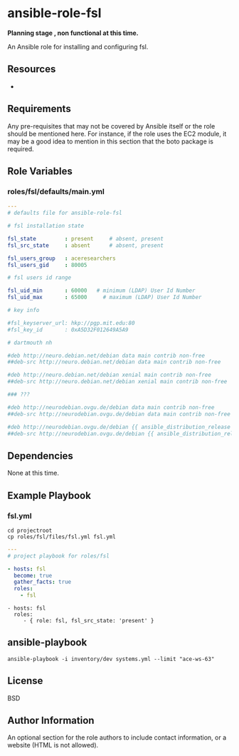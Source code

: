 
ansible-role-fsl
================

**Planning stage , non functional at this time.**

An Ansible role for installing and configuring fsl.


Resources
---------

* [](files/recipe.md)


Requirements
------------

Any pre-requisites that may not be covered by Ansible itself or the role should be mentioned here. For instance, if the role uses the EC2 module, it may be a good idea to mention in this section that the boto package is required.

Role Variables
--------------

### roles/fsl/defaults/main.yml

```yaml
---
# defaults file for ansible-role-fsl

# fsl installation state

fsl_state         : present     # absent, present
fsl_src_state     : absent      # absent, present 

fsl_users_group   : aceresearchers
fsl_users_gid     : 80005

# fsl users id range

fsl_uid_min       : 60000	# minimum (LDAP) User Id Number
fsl_uid_max       : 65000     # maximum (LDAP) User Id Number

# key info

#fsl_keyserver_url: hkp://pgp.mit.edu:80
#fsl_key_id       : 0xA5D32F012649A5A9

# dartmouth nh

#deb http://neuro.debian.net/debian data main contrib non-free
##deb-src http://neuro.debian.net/debian data main contrib non-free

#deb http://neuro.debian.net/debian xenial main contrib non-free
##deb-src http://neuro.debian.net/debian xenial main contrib non-free

### ???

#deb http://neurodebian.ovgu.de/debian data main contrib non-free
##deb-src http://neurodebian.ovgu.de/debian data main contrib non-free

#deb http://neurodebian.ovgu.de/debian {{ ansible_distribution_release }} main contrib non-free
##deb-src http://neurodebian.ovgu.de/debian {{ ansible_distribution_release }} main contrib non-free

```

Dependencies
------------

None at this time.

Example Playbook
----------------


### fsl.yml

```shell
cd projectroot
cp roles/fsl/files/fsl.yml fsl.yml
```

```yaml
---
# project playbook for roles/fsl

- hosts: fsl
  become: true
  gather_facts: true
  roles:
    - fsl
```



    - hosts: fsl
      roles:
         - { role: fsl, fsl_src_state: 'present' }

## ansible-playbook

```shell
ansible-playbook -i inventory/dev systems.yml --limit "ace-ws-63" 
```



License
-------

BSD


Author Information
------------------

An optional section for the role authors to include contact information, or a website (HTML is not allowed).
